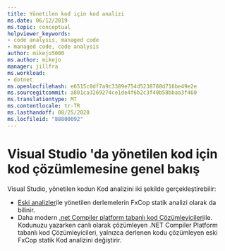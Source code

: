 ```yaml
---
title: Yönetilen kod için kod analizi
ms.date: 06/12/2019
ms.topic: conceptual
helpviewer_keywords:
- code analysis, managed code
- managed code, code analysis
author: mikejo5000
ms.author: mikejo
manager: jillfra
ms.workload:
- dotnet
ms.openlocfilehash: e6515c0df7a9c3389e754d5238788d716be49e2e
ms.sourcegitcommit: a801ca3269274ce1de4f6b2c3f40b58bbaa3f460
ms.translationtype: MT
ms.contentlocale: tr-TR
ms.lasthandoff: 08/25/2020
ms.locfileid: "88800092"
---
```

# <a name="overview-of-code-analysis-for-managed-code-in-visual-studio"></a>Visual Studio 'da yönetilen kod için kod çözümlemesine genel bakış

Visual Studio, yönetilen kodun Kod analizini iki şekilde gerçekleştirebilir:
- [Eski analizler](../code-quality/walkthrough-analyzing-managed-code-for-code-defects.md)ile yönetilen derlemelerin FxCop statik analizi olarak da bilinir.
- Daha modern [.net Compiler platform tabanlı kod Çözümleyicileri](../code-quality/roslyn-analyzers-overview.md)ile. Kodunuzu yazarken canlı olarak çözümleyen .NET Compiler Platform tabanlı kod Çözümleyicileri, yalnızca derlenen kodu çözümleyen eski FxCop statik Kod analizini değiştirir.